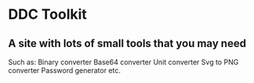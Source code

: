 # DDC Toolkit
## A site with lots of small tools that you may need
Such as:
Binary converter
Base64 converter
Unit converter
Svg to PNG converter
Password generator
etc.